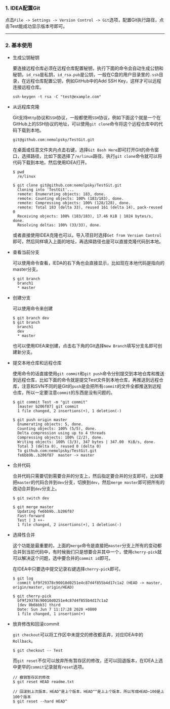 ### 1. IDEA配置Git
点击```File -> Settings -> Version Control -> Git```选项，配置Git执行路径，点击Test能成功显示版本号即可。


---

### 2. 基本使用
- 生成公钥秘钥

  要连接远程仓库必须在远程仓库配置秘钥，执行下面的命令会自动生成公钥和秘钥，```id_rsa```是私钥，```id_rsa.pub```是公钥，一般在C盘的用户目录里的```.ssh```目录，在远程仓库配置公钥，例如GitHub中的Add SSH Key，这样才可以远程连接远程仓库。

   ```
   ssh-keygen -t rsa -C "test@example.com"
   ```
- 从远程库克隆
  
  Git支持```Http```协议和```SSH```协议，一般都使用```SSH```协议，例如下面这个就是一个在GitHub上的SSH协议的地址，可以使用```git clone```命令将这个远程仓库中的代码下载到本地。

  ```
  git@github.com:nemolpsky/TestGit.git
  ```
  
  在桌面或任意文件夹内点击右键，选择```Git Bash Here```即可打开Git的命令窗口，选择路径，比如下面选择了```/e/linux```路径，执行```git clone```命令就可以将代码下载到本地，然后使用IDEA打开。

  ```
  $ pwd
    /e/linux

  $ git clone git@github.com:nemolpsky/TestGit.git
    Cloning into 'TestGit'...
    remote: Enumerating objects: 183, done.
    remote: Counting objects: 100% (183/183), done.
    remote: Compressing objects: 100% (128/128), done.
    remote: Total 183 (delta 33), reused 161 (delta 14), pack-reused 0
    Receiving objects: 100% (183/183), 17.46 KiB | 1024 bytes/s, done.
    Resolving deltas: 100% (33/33), done.
  ```
  
  或者直接使用IDEA克隆也可以，导入项目时选择```Get from Version Control```即可，然后同样填入上面的地址，再选择路径也是可以直接克隆代码到本地。


- 查看当前分支

  可以使用命令查看，IEDA的右下角也会直接显示，比如现在本地代码是指向的master分支。
  ```
  $ git branch
    branch1
    * master
  ```

- 创建分支
 
  可以使用命令来创建

  ```
  $ git branch dev
  $ git branch
    branch1
    dev
    * master

  ```

  也可以使用IDEA来创建，点击右下角的Git选择```New Branch```填写分支名即可创建新分支。

- 提交本地仓库和远程仓库
  
  使用命令的话直接使用```git commit```和```git push```命令分别提交到本地仓库和推送到远程仓库，比如下面的命令就是提交Test文件到本地仓库，再推送到远程仓库，注意和SVN不同的是Git的```push```是会把所有```commit```的文件全都推送到远程仓库，所以一定要注意```commit```的东西是没有问题的。

  ```
  $ git commit Test -m "git commit"
    [master b206f87] git commit
    1 file changed, 2 insertions(+), 1 deletion(-)

  $ git push origin master
    Enumerating objects: 5, done.
    Counting objects: 100% (5/5), done.
    Delta compression using up to 4 threads
    Compressing objects: 100% (2/2), done.
    Writing objects: 100% (3/3), 347 bytes | 347.00  KiB/s, done.
    Total 3 (delta 0), reused 0 (delta 0)
    To github.com:nemolpsky/TestGit.git
    fe6bb9b..b206f87  master -> master

  ``` 
- 合并代码

  合并代码只需要切到需要合并的分支上，然后指定要合并的分支即可，比如要把```master```的代码合并到```dev```分支，切换到```dev```，然后```merge master```即可把所有的改动合并到```dev```分支上。

  ```
  $ git switch dev

  $ git merge master
    Updating fe6bb9b..b206f87
    Fast-forward
    Test | 3 ++-
    1 file changed, 2 insertions(+), 1 deletion(-)
  ```

- 选择性合并
  
  这个功能是最重要的，上面的```merge```命令是直接把```master```分支上所有的变动都合并到当前代码中，有时候我们只是想要合并其中一个，使用```cherry-pick```就可以解决这个问题，选中要合并的```commit id```即可。

  在IDEA中只要选中提交记录右键选择```cherry-pick```即可。

  ```
  $ git log
    commit bf9f29378c90010d0251e4c87d4f855b4d17c1a2 (HEAD -> master, origin/master, origin/HEAD)

  $ git cherry-pick       
    bf9f29378c90010d0251e4c87d4f855b4d17c1a2
    [dev 0b6bbb3] third
    Date: Sun Jun 7 11:17:28 2020 +0800
    1 file changed, 1 insertion(+)
  ```

- 放弃修改和回滚commit
  
  ```git checkout```可以将工作区中未提交的修改都丢弃，对应IDEA中的```Rollback```。
  ```
  $ git checkout -- Test
  ```

  而```git reset```不仅可以放弃所有暂存区的修改，还可以回退版本，在IDEA上选中更早的```commit```记录就有```reset```选项。
  ```
  // 撤销暂存区的修改
  $ git reset HEAD readme.txt

  // 回滚到上次版本，HEAD^是上个版本，HEAD^^是上上个版本，所以写成HEAD~100是上100个版本
  $ git reset --hard HEAD^
  ```